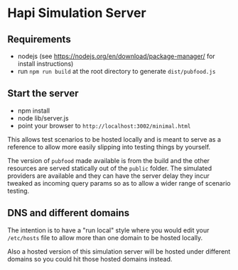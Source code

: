 # Hapi Simulation Server

## Requirements

- nodejs (see https://nodejs.org/en/download/package-manager/ for install instructions)
- run `npm run build` at the root directory to generate `dist/pubfood.js`

## Start the server

- npm install
- node lib/server.js
- point your browser to `http://localhost:3002/minimal.html`


This allows test scenarios to be hosted locally and is meant to serve as a
reference to allow more easily slipping into testing things by yourself.

The version of `pubfood` made available is from the build and the other
resources are served statically out of the `public` folder. The simulated
providers are available and they can have the server delay they incur tweaked
as incoming query params so as to allow a wider range of scenario testing.

## DNS and different domains
The intention is to have a "run local" style where you would edit your `/etc/hosts`
file to allow more than one domain to be hosted locally.

Also a hosted version of this simulation server will be hosted under different
domains so you could hit those hosted domains instead.
